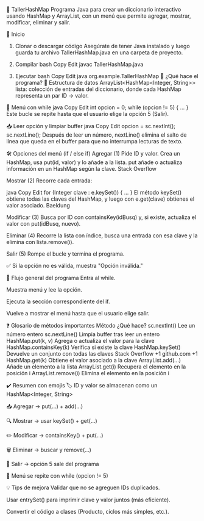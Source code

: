 📘 TallerHashMap
Programa Java para crear un diccionario interactivo usando HashMap y ArrayList, con un menú que permite agregar, mostrar, modificar, eliminar y salir.

🚀 Inicio
1. Clonar o descargar código
Asegúrate de tener Java instalado y luego guarda tu archivo TallerHashMap.java en una carpeta de proyecto.

2. Compilar
bash
Copy
Edit
javac TallerHashMap.java
3. Ejecutar
bash
Copy
Edit
java org.example.TallerHashMap
🧩 ¿Qué hace el programa?
📁 Estructura de datos
ArrayList<HashMap<Integer, String>> lista: colección de entradas del diccionario, donde cada HashMap representa un par ID → valor.

🔁 Menú con while
java
Copy
Edit
int opcion = 0;
while (opcion != 5) { ... }
Este bucle se repite hasta que el usuario elige la opción 5 (Salir).

📥 Leer opción y limpiar buffer
java
Copy
Edit
opcion = sc.nextInt();
sc.nextLine();
Después de leer un número, nextLine() elimina el salto de línea que queda en el buffer para que no interrumpa lecturas de texto.

🛠️ Opciones del menú (if / else if)
Agregar (1)
Pide ID y valor. Crea un HashMap, usa put(id, valor) y lo añade a la lista.
put añade o actualiza información en un HashMap según la clave. 
Stack Overflow

Mostrar (2)
Recorre cada entrada:

java
Copy
Edit
for (Integer clave : e.keySet()) { ... }
El método keySet() obtiene todas las claves del HashMap, y luego con e.get(clave) obtienes el valor asociado. 
Baeldung

Modificar (3)
Busca por ID con containsKey(idBusq) y, si existe, actualiza el valor con put(idBusq, nuevo).

Eliminar (4)
Recorre la lista con índice, busca una entrada con esa clave y la elimina con lista.remove(i).

Salir (5)
Rompe el bucle y termina el programa.

✅ Si la opción no es válida, muestra "Opción inválida."

🔄 Flujo general del programa
Entra al while.

Muestra menú y lee la opción.

Ejecuta la sección correspondiente del if.

Vuelve a mostrar el menú hasta que el usuario elige salir.

❓ Glosario de métodos importantes
Método	¿Qué hace?
sc.nextInt()	Lee un número entero
sc.nextLine()	Limpia buffer tras leer un entero
HashMap.put(k, v)	Agrega o actualiza el valor para la clave
HashMap.containsKey(k)	Verifica si existe la clave
HashMap.keySet()	Devuelve un conjunto con todas las claves 
Stack Overflow
+1
github.com
+1
HashMap.get(k)	Obtiene el valor asociado a la clave
ArrayList.add(...)	Añade un elemento a la lista
ArrayList.get(i)	Recupera el elemento en la posición i
ArrayList.remove(i)	Elimina el elemento en la posición i

✔️ Resumen con emojis
🏷️ ID y valor se almacenan como un HashMap<Integer, String>

📥 Agregar → put(...) + add(...)

🔍 Mostrar → usar keySet() + get(...)

✏️ Modificar → containsKey() + put(...)

🗑️ Eliminar → buscar y remove(...)

🚪 Salir → opción 5 sale del programa

🔁 Menú se repite con while (opcion != 5)

💡 Tips de mejora
Validar que no se agreguen IDs duplicados.

Usar entrySet() para imprimir clave y valor juntos (más eficiente).

Convertir el código a clases (Producto, ciclos más simples, etc.).

